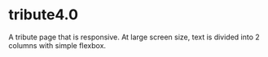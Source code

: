 # tribute4.0
A tribute page that is responsive. At large screen size, text is divided into 2 columns with simple flexbox.
